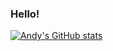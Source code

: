 ### Hello!

<!--
**andrewbaxter439/andrewbaxter439** is a ✨ _special_ ✨ repository because its `README.md` (this file) appears on your GitHub profile.

Here are some ideas to get you started:

- 🔭 I’m currently working on ...
- 🌱 I’m currently learning ...
- 👯 I’m looking to collaborate on ...
- 🤔 I’m looking for help with ...
- 💬 Ask me about ...
- 📫 How to reach me: ...
- 😄 Pronouns: ...
- ⚡ Fun fact: ...
-->

[![Andy's GitHub stats](https://github-readme-stats.vercel.app/api?username=andrewbaxter439)](https://github.com/andrewbaxter439/github-readme-stats)
